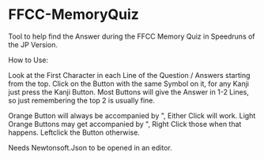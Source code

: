 # FFCC-MemoryQuiz
 Tool to help find the Answer during the FFCC Memory Quiz in Speedruns of the JP Version.

How to Use:

Look at the First Character in each Line of the Question / Answers starting from the top.
Click on the Button with the same Symbol on it, for any Kanji just press the Kanji Button.
Most Buttons will give the Answer in 1-2 Lines, so just remembering the top 2 is usually fine.

Orange Button will always be accompanied by ", Either Click will work.
Light Orange Buttons may get accompanied by ", Right Click those when that happens.
Leftclick the Button otherwise.


Needs Newtonsoft.Json to be opened in an editor.
